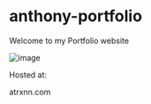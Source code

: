 # anthony-portfolio
Welcome to my Portfolio website

![image](https://github.com/anthonyytran/anthony-portfolio/assets/62272435/5eccc5eb-e3d7-4669-9118-bb2999763444)

Hosted at:

atrxnn.com
